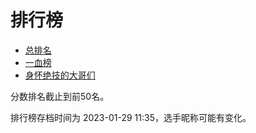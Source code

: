 # 排行榜

- [总排名](score_all.csv)
- [一血榜](first_all.csv)
- [身怀绝技的大哥们](banned.csv)

分数排名截止到前50名。

排行榜存档时间为 2023-01-29 11:35，选手昵称可能有变化。